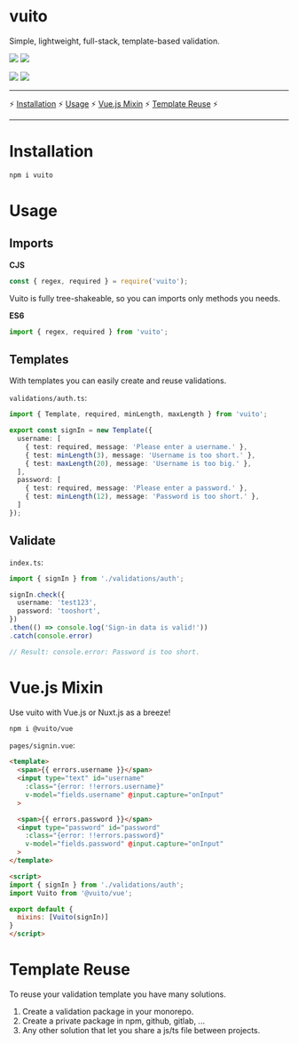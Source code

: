 # vuito
Simple, lightweight, full-stack, template-based validation.

![](https://badgen.net/bundlephobia/tree-shaking/vuito) ![](https://badgen.net/bundlephobia/dependency-count/vuito)

![](https://badgen.net/bundlephobia/minzip/vuito) ![](https://badgen.net/packagephobia/install/vuito)

---

⚡ [Installation](#Installation) ⚡ [Usage](#Usage) ⚡ [Vue.js Mixin](#Vue.js%20Mixin) ⚡ [Template Reuse](#Template%20Reuse) ⚡

---

# Installation

```bash
npm i vuito
```

# Usage

## Imports

**CJS**
```javascript
const { regex, required } = require('vuito');
```

Vuito is fully tree-shakeable, so you can imports only methods you needs.

**ES6**
```javascript
import { regex, required } from 'vuito';
```
## Templates
With templates you can easily create and reuse validations.

`validations/auth.ts`:
```typescript
import { Template, required, minLength, maxLength } from 'vuito';

export const signIn = new Template({
  username: [
    { test: required, message: 'Please enter a username.' },
    { test: minLength(3), message: 'Username is too short.' },
    { test: maxLength(20), message: 'Username is too big.' },
  ],
  password: [
    { test: required, message: 'Please enter a password.' },
    { test: minLength(12), message: 'Password is too short.' },
  ]
});
```

## Validate

`index.ts`:
```typescript
import { signIn } from './validations/auth';

signIn.check({
  username: 'test123',
  password: 'tooshort',
})
.then(() => console.log('Sign-in data is valid!'))
.catch(console.error)

// Result: console.error: Password is too short.
```

# Vue.js Mixin

Use vuito with Vue.js or Nuxt.js as a breeze!

```bash
npm i @vuito/vue
```
`pages/signin.vue`:
```html
<template>
  <span>{{ errors.username }}</span>
  <input type="text" id="username"
    :class="{error: !!errors.username}"
    v-model="fields.username" @input.capture="onInput"
  >

  <span>{{ errors.password }}</span>
  <input type="password" id="password"
    :class="{error: !!errors.password}"
    v-model="fields.password" @input.capture="onInput"
  >
</template>

<script>
import { signIn } from './validations/auth';
import Vuito from '@vuito/vue';

export default {
  mixins: [Vuito(signIn)]
}
</script>
```

# Template Reuse

To reuse your validation template you have many solutions.

1. Create a validation package in your monorepo.
2. Create a private package in npm, github, gitlab, ...
3. Any other solution that let you share a js/ts file between projects.